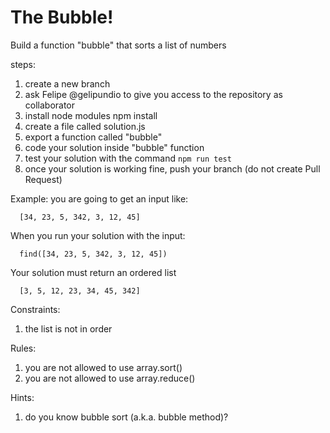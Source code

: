 # The Bubble!

Build a function "bubble" that sorts a list of numbers

steps:

1. create a new branch
2. ask Felipe @gelipundio to give you access to the repository as collaborator
3. install node modules npm install
4. create a file called solution.js
5. export a function called "bubble"
6. code your solution inside "bubble" function
7. test your solution with the command `npm run test`
8. once your solution is working fine, push your branch (do not create Pull Request)

Example: you are going to get an input like:
```
  [34, 23, 5, 342, 3, 12, 45]
```

When you run your solution with the input:
```
  find([34, 23, 5, 342, 3, 12, 45])
```

Your solution must return an ordered list
```
  [3, 5, 12, 23, 34, 45, 342] 
```

Constraints:
1. the list is not in order

Rules:
1. you are not allowed to use array.sort()
2. you are not allowed to use array.reduce()

Hints:
1. do you know bubble sort (a.k.a. bubble method)?


